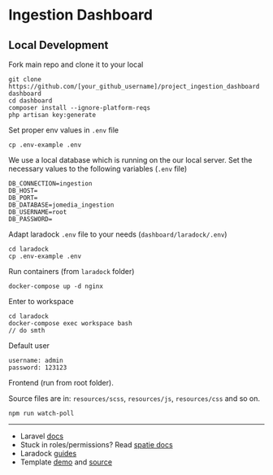 # Ingestion Dashboard

## Local Development


Fork main repo and clone it to your local
```
git clone https://github.com/[your_github_username]/project_ingestion_dashboard dashboard
cd dashboard
composer install --ignore-platform-reqs
php artisan key:generate
```


Set proper env values in `.env` file
```
cp .env-example .env
```


We use a local database which is running on the our local server. Set the necessary values to the following variables (`.env` file)
 ```
DB_CONNECTION=ingestion
DB_HOST=
DB_PORT=
DB_DATABASE=jomedia_ingestion
DB_USERNAME=root
DB_PASSWORD=
 ```

Adapt laradock `.env` file to your needs (`dashboard/laradock/.env`)
```
cd laradock
cp .env-example .env
```

Run containers (from `laradock` folder)
```
docker-compose up -d nginx
```


Enter to workspace
```
cd laradock
docker-compose exec workspace bash
// do smth
```

Default user
```
username: admin
password: 123123
```

Frontend (run from root folder).

Source files are in: `resources/scss`, `resources/js`, `resources/css` and so on.
```
npm run watch-poll 
```
___
- Laravel [docs](https://laravel.com/docs/5.8/)
- Stuck in roles/permissions? Read [ spatie docs ](https://github.com/spatie/laravel-permission)
- Laradock [ guides ](https://laradock.io/guides/)
- Template [demo](https://colorlib.com/polygon/elaadmin/index.html) and [source](https://github.com/puikinsh/ElaAdmin/tree/master)